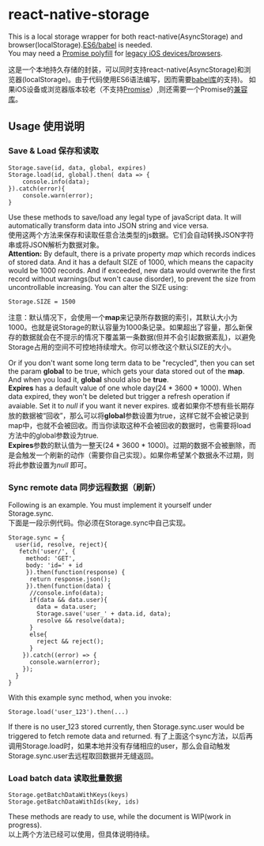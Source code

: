 # react-native-storage
This is a local storage wrapper for both react-native(AsyncStorage) and browser(localStorage).[ES6/babel](https://babeljs.io/) is needed.    
You may need a [Promise polyfill](https://github.com/jakearchibald/es6-promise) for [legacy iOS devices/browsers](http://caniuse.com/#search=promise).

这是一个本地持久存储的封装，可以同时支持react-native(AsyncStorage)和浏览器(localStorage)。由于代码使用ES6语法编写，因而需要[babel库](https://babeljs.io/)的支持)。
如果iOS设备或浏览器版本较老（不支持[Promise](http://caniuse.com/#search=promise)）,则还需要一个Promise的[兼容库](https://github.com/jakearchibald/es6-promise)。

## Usage 使用说明

### Save & Load 保存和读取
	Storage.save(id, data, global, expires)
	Storage.load(id, global).then( data => {
		console.info(data);
	}).catch(error){
		console.warn(error);
	}
Use these methods to save/load any legal type of javaScript data. It will automatically transform data into JSON string and vice versa.    
使用这两个方法来保存和读取任意合法类型的js数据。它们会自动转换JSON字符串或将JSON解析为数据对象。    
**Attention:** By default, there is a private property *map* which records indices of stored data. And it has a default SIZE of 1000, which means the capacity would be 1000 records. And if exceeded, new data would overwrite the first record without warnings(but won't cause disorder), to prevent the size from uncontrollable increasing. You can alter the SIZE using:    
  
	Storage.SIZE = 1500
	
注意：默认情况下，会使用一个**map**来记录所存数据的索引，其默认大小为1000。也就是说Storage的默认容量为1000条记录。如果超出了容量，那么新保存的数据就会在不提示的情况下覆盖第一条数据(但并不会引起数据紊乱)，以避免Storage占用的空间不可控地持续增大。你可以修改这个默认SIZE的大小。

Or if you don't want some long term data to be "recycled", then you can set the param **global** to be true, which gets your data stored out of the **map**. And when you load it, **global** should also be **true**.     
**Expires** has a default value of one whole day(24 * 3600 * 1000). When data expired, they won't be deleted but trigger a refresh operation if avaiable. Set it to *null* if you want it never expires. 
或者如果你不想有些长期存放的数据被“回收”，那么可以将**global**参数设置为true，这样它就不会被记录到map中，也就不会被回收。而当你读取这种不会被回收的数据时，也需要将load方法中的global参数设为true.    
**Expires**参数的默认值为一整天(24 * 3600 * 1000)。过期的数据不会被删除，而是会触发一个刷新的动作（需要你自己实现）。如果你希望某个数据永不过期，则将此参数设置为*null* 即可。


### Sync remote data 同步远程数据（刷新）
Following is an example. You must implement it yourself under Storage.sync.    
下面是一段示例代码。你必须在Storage.sync中自己实现。

	Storage.sync = {
	  user(id, resolve, reject){
       fetch('user/', {
         method: 'GET',
         body: 'id=' + id
         }).then(function(response) {
          return response.json();
         }).then(function(data) {
          //console.info(data);
	      if(data && data.user){
	        data = data.user;
	        Storage.save('user_' + data.id, data);
	        resolve && resolve(data);
	      }
	      else{
	        reject && reject();
	      }
	    }).catch((error) => {
	      console.warn(error);
	    });
	  }
	}

With this example sync method, when you invoke:    

	Storage.load('user_123').then(...)
If there is no user_123 stored currently, then Storage.sync.user would be triggered to fetch remote data and returned.
有了上面这个sync方法，以后再调用Storage.load时，如果本地并没有存储相应的user，那么会自动触发Storage.sync.user去远程取回数据并无缝返回。


### Load batch data 读取批量数据
	Storage.getBatchDataWithKeys(keys)
	Storage.getBatchDataWithIds(key, ids)
	
These methods are ready to use, while the document is WIP(work in progress).   
以上两个方法已经可以使用，但具体说明待续。